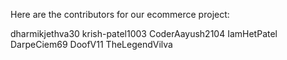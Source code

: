Here are the contributors for our ecommerce project:

dharmikjethva30
krish-patel1003
CoderAayush2104
IamHetPatel
DarpeCiem69
DoofV11
TheLegendVilva
